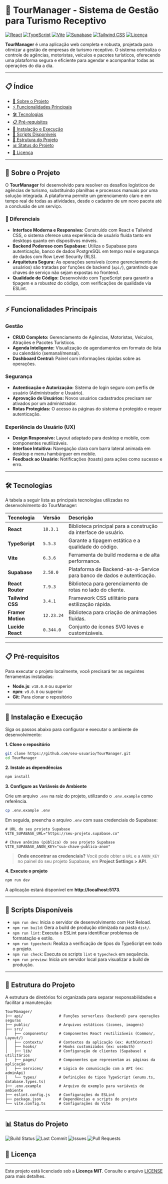 # 🚀 TourManager - Sistema de Gestão para Turismo Receptivo

[![React](https://img.shields.io/badge/React-18.3.1-blue?logo=react)](https://react.dev/)
[![TypeScript](https://img.shields.io/badge/TypeScript-5.5.3-blue?logo=typescript)](https://www.typescriptlang.org/)
[![Vite](https://img.shields.io/badge/Vite-6.3.6-purple?logo=vite)](https://vitejs.dev/)
[![Supabase](https://img.shields.io/badge/Supabase-2.58.0-green?logo=supabase)](https://supabase.com/)
[![Tailwind CSS](https://img.shields.io/badge/Tailwind_CSS-3.4.1-cyan?logo=tailwindcss)](https://tailwindcss.com/)
[![Licença](https://img.shields.io/badge/Licença-MIT-yellow.svg)](https://opensource.org/licenses/MIT)

**TourManager** é uma aplicação web completa e robusta, projetada para otimizar a gestão de empresas de turismo receptivo. O sistema centraliza o controle de agências, motoristas, veículos e pacotes turísticos, oferecendo uma plataforma segura e eficiente para agendar e acompanhar todas as operações do dia a dia.

---

## 📋 Índice
 
- [🎯 Sobre o Projeto](#-sobre-o-projeto)
- [⚡ Funcionalidades Principais](#-funcionalidades-principais)
- [🛠️ Tecnologias](#-tecnologias)
- [📋 Pré-requisitos](#-pré-requisitos)
- [🚀 Instalação e Execução](#-instalação-e-execução)
- [📜 Scripts Disponíveis](#-scripts-disponíveis)
- [📁 Estrutura do Projeto](#-estrutura-do-projeto)
- [📊 Status do Projeto](#-status-do-projeto)
- [📄 Licença](#-licença)

---

## 🎯 Sobre o Projeto

O **TourManager** foi desenvolvido para resolver os desafios logísticos de agências de turismo, substituindo planilhas e processos manuais por uma solução integrada. A plataforma permite um gerenciamento claro e em tempo real de todas as atividades, desde o cadastro de um novo pacote até a conclusão de um serviço.

### 🌟 Diferenciais

- **Interface Moderna e Responsiva:** Construído com React e Tailwind CSS, o sistema oferece uma experiência de usuário fluida tanto em desktops quanto em dispositivos móveis.
- **Backend Poderoso com Supabase:** Utiliza o Supabase para autenticação, banco de dados PostgreSQL em tempo real e segurança de dados com Row Level Security (RLS).
- **Arquitetura Segura:** As operações sensíveis (como gerenciamento de usuários) são tratadas por funções de backend (`api/`), garantindo que chaves de serviço não sejam expostas no frontend.
- **Qualidade de Código:** Desenvolvido com TypeScript para garantir a tipagem e a robustez do código, com verificações de qualidade via ESLint.

---

## ⚡ Funcionalidades Principais

### Gestão
- **CRUD Completo:** Gerenciamento de Agências, Motoristas, Veículos, Atrações e Pacotes Turísticos.
- **Agenda Inteligente:** Visualização de agendamentos em formato de lista ou calendário (semanal/mensal).
- **Dashboard Central:** Painel com informações rápidas sobre as operações.

### Segurança
- **Autenticação e Autorização:** Sistema de login seguro com perfis de usuário (Administrador e Usuário).
- **Aprovação de Usuários:** Novos usuários cadastrados precisam ser ativados por um administrador.
- **Rotas Protegidas:** O acesso às páginas do sistema é protegido e requer autenticação.

### Experiência do Usuário (UX)
- **Design Responsivo:** Layout adaptado para desktop e mobile, com componentes reutilizáveis.
- **Interface Intuitiva:** Navegação clara com barra lateral animada em desktop e menu hambúrguer em mobile.
- **Feedback ao Usuário:** Notificações (toasts) para ações como sucesso e erro.

---

## 🛠️ Tecnologias

A tabela a seguir lista as principais tecnologias utilizadas no desenvolvimento do TourManager:

| Tecnologia | Versão | Descrição |
| :--- | :--- | :--- |
| **React** | `18.3.1` | Biblioteca principal para a construção da interface de usuário. |
| **TypeScript** | `5.5.3` | Garante a tipagem estática e a qualidade do código. |
| **Vite** | `6.3.6` | Ferramenta de build moderna e de alta performance. |
| **Supabase** | `2.58.0` | Plataforma de Backend-as-a-Service para banco de dados e autenticação. |
| **React Router** | `7.9.3` | Biblioteca para gerenciamento de rotas no lado do cliente. |
| **Tailwind CSS** | `3.4.1` | Framework CSS utilitário para estilização rápida. |
| **Framer Motion**| `12.23.24`| Biblioteca para criação de animações fluidas. |
| **Lucide React** | `0.344.0` | Conjunto de ícones SVG leves e customizáveis. |

---

## 📋 Pré-requisitos

Para executar o projeto localmente, você precisará ter as seguintes ferramentas instaladas:

- **Node.js**: `v18.0.0` ou superior
- **npm**: `v9.0.0` ou superior
- **Git**: Para clonar o repositório

---

## 🚀 Instalação e Execução

Siga os passos abaixo para configurar e executar o ambiente de desenvolvimento:

**1. Clone o repositório**
```bash
git clone https://github.com/seu-usuario/TourManager.git
cd TourManager
```

**2. Instale as dependências**
```bash
npm install
```

**3. Configure as Variáveis de Ambiente**

Crie um arquivo `.env` na raiz do projeto, utilizando o `.env.example` como referência.
```bash
cp .env.example .env
```
Em seguida, preencha o arquivo `.env` com suas credenciais do Supabase:
```env
# URL do seu projeto Supabase
VITE_SUPABASE_URL="https://seu-projeto.supabase.co"

# Chave anônima (pública) do seu projeto Supabase
VITE_SUPABASE_ANON_KEY="sua-chave-publica-anon"
```
> **Onde encontrar as credenciais?**
> Você pode obter a `URL` e a `ANON_KEY` no painel do seu projeto Supabase, em **Project Settings > API**.

**4. Execute o projeto**
```bash
npm run dev
```
A aplicação estará disponível em **http://localhost:5173**.

---

## 📜 Scripts Disponíveis

- `npm run dev`: Inicia o servidor de desenvolvimento com Hot Reload.
- `npm run build`: Gera a build de produção otimizada na pasta `dist/`.
- `npm run lint`: Executa o ESLint para identificar problemas de formatação e estilo.
- `npm run typecheck`: Realiza a verificação de tipos do TypeScript em todo o projeto.
- `npm run check`: Executa os scripts `lint` e `typecheck` em sequência.
- `npm run preview`: Inicia um servidor local para visualizar a build de produção.

---

## 📁 Estrutura do Projeto

A estrutura de diretórios foi organizada para separar responsabilidades e facilitar a manutenção:

```
TourManager/
├── api/                # Funções serverless (backend) para operações seguras
├── public/             # Arquivos estáticos (ícones, imagens)
├── src/
│   ├── components/     # Componentes React reutilizáveis (Common/, Layout/)
│   ├── contexts/       # Contextos da aplicação (ex: AuthContext)
│   ├── hooks/          # Hooks customizados (ex: useAuth)
│   ├── lib/            # Configuração de clientes (Supabase) e utilitários
│   ├── pages/          # Componentes que representam as páginas da aplicação
│   ├── services/       # Lógica de comunicação com a API (ex: adminApi)
│   └── types/          # Definições de tipos TypeScript (enums.ts, database.types.ts)
├── .env.example        # Arquivo de exemplo para variáveis de ambiente
├── eslint.config.js    # Configurações do ESLint
├── package.json        # Dependências e scripts do projeto
└── vite.config.ts      # Configurações do Vite
```

---

## 📊 Status do Projeto

![Build Status](https://img.shields.io/github/actions/workflow/status/meuphilim/Agenda-Transfer/ci.yml?branch=main)
![Last Commit](https://img.shields.io/github/last-commit/meuphilim/Agenda-Transfer)
![Issues](https://img.shields.io/github/issues/meuphilim/Agenda-Transfer)
![Pull Requests](https://img.shields.io/github/issues-pr/meuphilim/Agenda-Transfer)

## 📄 Licença

---

Este projeto está licenciado sob a **Licença MIT**. Consulte o arquivo [LICENSE](LICENSE) para mais detalhes.
